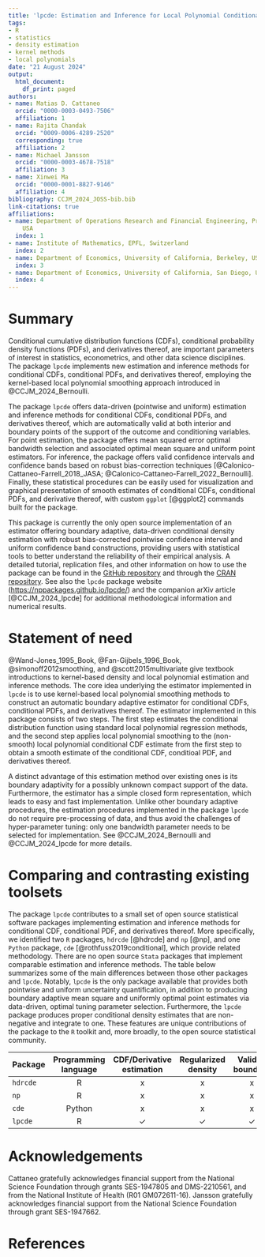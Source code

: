 ```yaml
---
title: 'lpcde: Estimation and Inference for Local Polynomial Conditional Density Estimators'
tags:
- R
- statistics
- density estimation
- kernel methods
- local polynomials
date: "21 August 2024"
output:
  html_document:
    df_print: paged
authors:
- name: Matias D. Cattaneo
  orcid: "0000-0003-0493-7506"
  affiliation: 1
- name: Rajita Chandak
  orcid: "0009-0006-4289-2520"
  corresponding: true
  affiliation: 2
- name: Michael Jansson
  orcid: "0000-0003-4678-7518"
  affiliation: 3
- name: Xinwei Ma
  orcid: "0000-0001-8827-9146"
  affiliation: 4
bibliography: CCJM_2024_JOSS-bib.bib
link-citations: true
affiliations:
- name: Department of Operations Research and Financial Engineering, Princeton University,
    USA
  index: 1
- name: Institute of Mathematics, EPFL, Switzerland
  index: 2
- name: Department of Economics, University of California, Berkeley, USA
  index: 3
- name: Department of Economics, University of California, San Diego, USA
  index: 4
---
```


# Summary

Conditional cumulative distribution functions (CDFs), conditional probability density functions (PDFs), and derivatives thereof, are important parameters of interest in statistics, econometrics, and other data science disciplines. The package `lpcde` implements new estimation and inference methods for conditional CDFs, conditional PDFs, and derivatives thereof, employing the kernel-based local polynomial smoothing approach introduced in @CCJM_2024_Bernoulli.

The package `lpcde` offers data-driven (pointwise and uniform) estimation and inference methods for conditional CDFs, conditional PDFs, and derivatives thereof, which are automatically valid at both interior and boundary points of the support of the outcome and conditioning variables. For point estimation, the package offers mean squared error optimal bandwidth selection and associated optimal mean square and uniform point estimators. For inference, the package offers valid confidence intervals and confidence bands based on robust bias-correction techniques [@Calonico-Cattaneo-Farrell_2018_JASA; @Calonico-Cattaneo-Farrell_2022_Bernoulli]. Finally, these statistical procedures can be easily used for visualization and graphical presentation of smooth estimates of conditional CDFs, conditional PDFs, and derivative thereof, with custom `ggplot` [@ggplot2] commands built for the package.

This package is currently the only open source implementation of an estimator offering boundary adaptive, data-driven conditional density estimation with robust bias-corrected pointwise confidence interval and uniform confidence band constructions, providing users with statistical tools to better understand the reliability of their empirical analysis. A detailed tutorial, replication files, and other information on how to use the package can be found in the [GitHub repository](https://github.com/nppackages/lpcde) and through the [CRAN repository](https://cran.r-project.org/web/packages/lpcde/index.html). See also the `lpcde` package website (https://nppackages.github.io/lpcde/) and the companion arXiv article [@CCJM_2024_lpcde] for additional methodological information and numerical results.   

# Statement of need

@Wand-Jones_1995_Book, @Fan-Gijbels_1996_Book, @simonoff2012smoothing, and @scott2015multivariate give textbook introductions to kernel-based density and local polynomial estimation and inference methods. The core idea underlying the estimator implemented in `lpcde` is to use kernel-based local polynomial smoothing methods to construct an automatic boundary adaptive estimator for conditional CDFs, conditional PDFs, and derivatives thereof. The estimator implemented in this package consists of two steps. The first step estimates the conditional distribution function using standard local polynomial regression methods, and the second step applies local polynomial smoothing to the (non-smooth) local polynomial conditional CDF estimate from the first step to obtain a smooth estimate of the conditional CDF, conditioal PDF, and derivatives thereof.

A distinct advantage of this estimation method over existing ones is its boundary adaptivity for a possibly unknown compact support of the data. Furthermore, the estimator has a simple closed form representation, which leads to easy and fast implementation. Unlike other boundary adaptive procedures, the estimation procedures implemented in the package `lpcde` do not require pre-processing of data, and thus avoid the challenges of hyper-parameter tuning: only one bandwidth parameter needs to be selected for implementation. See @CCJM_2024_Bernoulli and @CCJM_2024_lpcde for more details.

# Comparing and contrasting existing toolsets

The package `lpcde` contributes to a small set of open source statistical software packages implementing estimation and inference methods for conditional CDF, conditional PDF, and derivatives thereof. More specifically, we identified two `R` packages, `hdrcde` [@hdrcde] and `np` [@np], and one `Python` package, `cde` [@rothfuss2019conditional], which provide related methodology. There are no open source `Stata` packages that implement comparable estimation and inference methods. The table below summarizes some of the main differences between those other packages and `lpcde`. Notably, `lpcde` is the only package available that provides both pointwise and uniform uncertainty quantification, in addition to producing boundary adaptive mean square and uniformly optimal point estimates via data-driven, optimal tuning parameter selection. Furthermore, the `lpcde` package produces proper conditional density estimates that are non-negative and integrate to one. These features are unique contributions of the package to the `R` toolkit and, more broadly, to the open source statistical community.

| Package  | Programming language | CDF/Derivative estimation | Regularized density | Valid at boundary | Standard error | Valid inference | Confidence bands | Bandwidth selection |
|--------|:------:|:------:|:------:|:------:|:------:|:------:|:------:|:------:|
| `hdrcde` | R      | x | x | x | x | x | x | ✓ |
| `np`     | R      | x | x | x | ✓ | x | x | ✓ |
| `cde`    | Python | x | x | x | x | x  | x | ✓ |
| `lpcde`  | R      | ✓ | ✓ | ✓ | ✓ | ✓  | ✓  | ✓   |

# Acknowledgements

Cattaneo gratefully acknowledges financial support from the National Science Foundation through grants SES-1947805 and DMS-2210561, and from the National Institute of Health (R01 GM072611-16). Jansson gratefully acknowledges financial support from the National Science Foundation through grant SES-1947662.

# References
